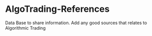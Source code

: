 # AlgoTrading-References
Data Base to share information. Add any good sources that relates to Algorithmic Trading
